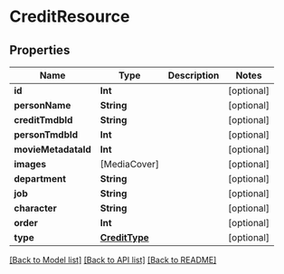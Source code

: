 # CreditResource

## Properties
Name | Type | Description | Notes
------------ | ------------- | ------------- | -------------
**id** | **Int** |  | [optional] 
**personName** | **String** |  | [optional] 
**creditTmdbId** | **String** |  | [optional] 
**personTmdbId** | **Int** |  | [optional] 
**movieMetadataId** | **Int** |  | [optional] 
**images** | [MediaCover] |  | [optional] 
**department** | **String** |  | [optional] 
**job** | **String** |  | [optional] 
**character** | **String** |  | [optional] 
**order** | **Int** |  | [optional] 
**type** | [**CreditType**](CreditType.md) |  | [optional] 

[[Back to Model list]](../README.md#documentation-for-models) [[Back to API list]](../README.md#documentation-for-api-endpoints) [[Back to README]](../README.md)



